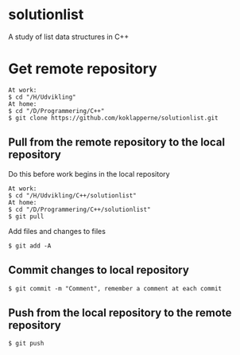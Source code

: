 # solutionlist
A study of list data structures in C++
# Get remote repository
```
At work:
$ cd "/H/Udvikling"
At home:
$ cd "/D/Programmering/C++"
$ git clone https://github.com/koklapperne/solutionlist.git
```
## Pull from the remote repository to the local repository
Do this before work begins in the local repository
```
At work:
$ cd "/H/Udvikling/C++/solutionlist"
At home:
$ cd "/D/Programmering/C++/solutionlist"
$ git pull
```
Add files and changes to files
```
$ git add -A
```
## Commit changes to local repository
```
$ git commit -m "Comment", remember a comment at each commit
```
## Push from the local repository to the remote repository
```
$ git push
```
